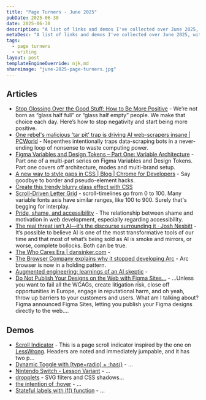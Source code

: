 ```yaml
---
title: "Page Turners - June 2025"
pubDate: 2025-06-30
date: 2025-06-30
description: "A list of links and demos I've collected over June 2025, with the intention of posting monthly"
metaDesc: "A list of links and demos I've collected over June 2025, with the intention of posting monthly"
tags:
  - page turners
  - writing
layout: post
templateEngineOverride: njk,md
shareimage: "june-2025-page-turners.jpg"
---
```


## Articles
* [Stop Glossing Over the Good Stuff: How to Be More Positive](https://jason.energy/how-to-be-positive/) - We’re not born as “glass half full” or “glass half empty” people. We make that choice each day. Here’s how to stop negativity and start being more positive.
* [One rebel's malicious 'tar pit' trap is driving AI web-scrapers insane | PCWorld](https://www.pcworld.com/article/2592071/one-rebels-malicious-tar-pit-trap-is-driving-ai-scrapers-insane.html) - Nepenthes intentionally traps data-scraping bots in a never-ending loop of nonsense to waste computing power.
* [Figma Variables and Design Tokens – Part One: Variable Architecture](https://zeroheight.com/blog/figma-variables-and-design-tokens-part-one-variable-architecture/) - Part one of a multi-part series on Figma Variables and Design Tokens. Part one covers off architecture, modes and multi-brand setup.
* [A new way to style gaps in CSS | Blog | Chrome for Developers](https://developer.chrome.com/blog/gap-decorations) - Say goodbye to border and pseudo-element hacks.
* [Create this trendy blurry glass effect with CSS](https://www.youtube.com/watch?v=dsZ7RN9ItR4)
* [Scroll-Driven Letter Grid](https://frontendmasters.com/blog/scroll-driven-letter-grid/) - scroll-timelines go from 0 to 100. Many variable fonts axis have similar ranges, like 100 to 900. Surely that's begging for interplay.
* [Pride, shame, and accessibility](https://heydonworks.com/article/pride-shame-and-accessibility/) - The relationship between shame and motivation in web development, especially regarding accessibility.
* [The real threat isn’t AI—it’s the discourse surrounding it · Josh Nesbitt](https://joshnesbitt.dev/thoughts/the-real-threat-isnt-ai-its-the-discourse-surrounding-it) - It’s possible to believe AI is one of the most transformative tools of our time and that most of what’s being sold as AI is smoke and mirrors, or worse, complete bollocks. Both can be true.
* [The Who Cares Era | dansinker.com](https://dansinker.com/posts/2025-05-23-who-cares/?utm_source=the-index&utm_medium=newsletter) -
* [The Browser Company explains why it stopped developing Arc](https://www.theverge.com/news/674603/arc-browser-development-stopped-dia-browser-company) - Arc browser is now in a holding pattern.
* [Augmented engineering: learnings of an AI skeptic](https://www.jackfranklin.co.uk/blog/using-ai-responsibly/) -
* [Do Not Publish Your Designs on the Web with Figma Sites…](https://adrianroselli.com/2025/05/do-not-publish-your-designs-on-the-web-with-figma-sites.html?utm_source=stefanjudis&utm_medium=email&utm_campaign=web-weekly-159-css-reading-order-js-generators) - …Unless you want to fail all the WCAGs, create litigation risk, close off opportunities in Europe, engage in reputational harm, and oh yeah, throw up barriers to your customers and users. What am I talking about? Figma announced Figma Sites, letting you publish your Figma designs directly to the web.…

## Demos
* [Scroll Indicator](https://codepen.io/OuterVale/pen/MYgoYzR) - This is a page scroll indicator inspired by the one on [LessWrong](https://lesswrong.com). Headers are noted and immediately jumpable, and it has two p...
* [Dynamic Toggle with [type=radio] + :has()](https://codepen.io/jh3y/pen/vEEZxOM) - ...
* [Nintendo Switch - Lesson Variant](https://codepen.io/argyleink/pen/ByNyvox) - ...
* [dropplets](https://codepen.io/raczo/pen/KKVbQmV) - SVG filters and CSS shadows...
* [the intention of :hover](https://codepen.io/jh3y/pen/wBaKoVa) - ...
* [Stateful labels with if() function](https://codepen.io/una/pen/vEOEzPa) - ...
